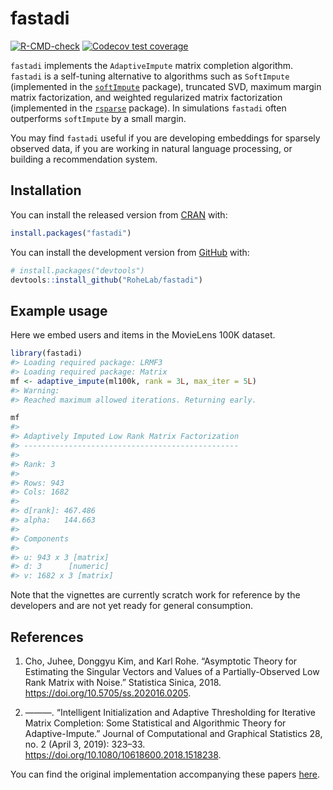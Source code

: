 
<!-- README.md is generated from README.Rmd. Please edit that file -->

# fastadi

<!-- badges: start -->

[![R-CMD-check](https://github.com/RoheLab/fastadi/workflows/R-CMD-check/badge.svg)](https://github.com/RoheLab/fastadi/actions)
[![Codecov test
coverage](https://codecov.io/gh/RoheLab/fastadi/branch/main/graph/badge.svg)](https://app.codecov.io/gh/RoheLab/fastadi?branch=main)
<!-- badges: end -->

`fastadi` implements the `AdaptiveImpute` matrix completion algorithm.
`fastadi` is a self-tuning alternative to algorithms such as
`SoftImpute` (implemented in the
[`softImpute`](https://cran.r-project.org/package=softImpute) package),
truncated SVD, maximum margin matrix factorization, and weighted
regularized matrix factorization (implemented in the
[`rsparse`](https://github.com/rexyai/rsparse) package). In simulations
`fastadi` often outperforms `softImpute` by a small margin.

You may find `fastadi` useful if you are developing embeddings for
sparsely observed data, if you are working in natural language
processing, or building a recommendation system.

## Installation

You can install the released version from
[CRAN](https://cran.r-project.org/) with:

``` r
install.packages("fastadi")
```

You can install the development version from
[GitHub](https://github.com/) with:

``` r
# install.packages("devtools")
devtools::install_github("RoheLab/fastadi")
```

## Example usage

Here we embed users and items in the MovieLens 100K dataset.

``` r
library(fastadi)
#> Loading required package: LRMF3
#> Loading required package: Matrix
mf <- adaptive_impute(ml100k, rank = 3L, max_iter = 5L)
#> Warning: 
#> Reached maximum allowed iterations. Returning early.
```

``` r
mf
#> 
#> Adaptively Imputed Low Rank Matrix Factorization
#> ------------------------------------------------
#> 
#> Rank: 3
#> 
#> Rows: 943
#> Cols: 1682
#> 
#> d[rank]: 467.486
#> alpha:   144.663
#> 
#> Components
#> 
#> u: 943 x 3 [matrix] 
#> d: 3      [numeric] 
#> v: 1682 x 3 [matrix]
```

Note that the vignettes are currently scratch work for reference by the
developers and are not yet ready for general consumption.

## References

1.  Cho, Juhee, Donggyu Kim, and Karl Rohe. “Asymptotic Theory for
    Estimating the Singular Vectors and Values of a Partially-Observed
    Low Rank Matrix with Noise.” Statistica Sinica, 2018.
    <https://doi.org/10.5705/ss.202016.0205>.

2.  ———. “Intelligent Initialization and Adaptive Thresholding for
    Iterative Matrix Completion: Some Statistical and Algorithmic Theory
    for Adaptive-Impute.” Journal of Computational and Graphical
    Statistics 28, no. 2 (April 3, 2019): 323–33.
    <https://doi.org/10.1080/10618600.2018.1518238>.

You can find the original implementation accompanying these papers
[here](https://github.com/chojuhee/hello-world).
